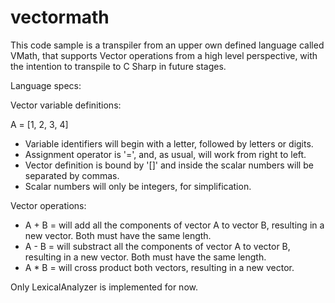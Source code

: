 # vectormath
This code sample is a transpiler from an upper own defined language
called VMath, that supports Vector operations from a high level perspective, 
with the intention to transpile to C Sharp in future stages.

Language specs:

Vector variable definitions:

A = [1, 2, 3, 4]

- Variable identifiers will begin with a letter, followed by letters or digits.
- Assignment operator is '=', and, as usual, will work from right to left.
- Vector definition is bound by '[]' and inside the scalar numbers will be separated by commas.
- Scalar numbers will only be integers, for simplification.

Vector operations:

- A + B = will add all the components of vector A to vector B, resulting in a new vector. Both must have the same length.
- A - B = will substract all the components of vector A to vector B, resulting in a new vector. Both must have the same length.
- A * B = will cross product both vectors, resulting in a new vector.

Only LexicalAnalyzer is implemented for now.
